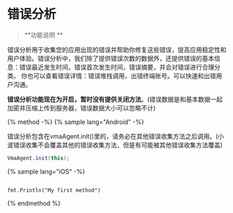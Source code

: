 # 错误分析

> **功能说明 **

错误分析用于收集您的应用出现的错误并帮助你修复这些错误，提高应用稳定性和用户体验。错误分析中，我们除了提供错误次数的数据外，还提供错误的基本信息：错误最近发生时间，错误首次发生时间，错误摘要，并会对错误进行合理分类。 你也可以查看错误详情：错误堆栈调用，出错终端账号。可以快速和出错用户沟通。

**错误分析功能现在为开启，暂时没有提供关闭方法**。(错误数据是和基本数据一起加密并压缩上传到服务器，错误数据大小可以忽略不计)


{% method -%}
{% sample lang="Android" -%}

错误分析包含在vmaAgent.init()里的，请务必在其他错误收集方法之后调用。(小波错误收集不会覆盖其他的错误收集方法，但是有可能被其他错误收集方法覆盖)

```java
VmaAgent.init(this);

```

{% sample lang="iOS" -%}

```aa

fmt.Println("My first method")

```

{% endmethod %}
